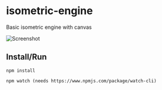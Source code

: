 # isometric-engine
Basic isometric engine with canvas

![Screenshot](https://dl.dropboxusercontent.com/u/5710883/world_engine.png)

## Install/Run

```
npm install

npm watch (needs https://www.npmjs.com/package/watch-cli)
```

